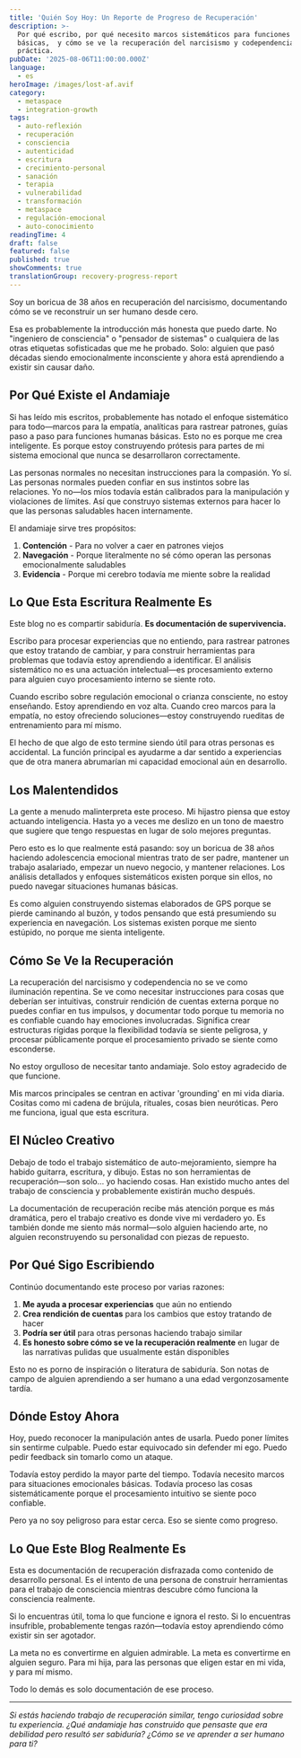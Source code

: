 ```yaml
---
title: 'Quién Soy Hoy: Un Reporte de Progreso de Recuperación'
description: >-
  Por qué escribo, por qué necesito marcos sistemáticos para funciones humanas
  básicas,  y cómo se ve la recuperación del narcisismo y codependencia en la
  práctica.
pubDate: '2025-08-06T11:00:00.000Z'
language:
  - es
heroImage: /images/lost-af.avif
category:
  - metaspace
  - integration-growth
tags:
  - auto-reflexión
  - recuperación
  - consciencia
  - autenticidad
  - escritura
  - crecimiento-personal
  - sanación
  - terapia
  - vulnerabilidad
  - transformación
  - metaspace
  - regulación-emocional
  - auto-conocimiento
readingTime: 4
draft: false
featured: false
published: true
showComments: true
translationGroup: recovery-progress-report
---
```


Soy un boricua de 38 años en recuperación del narcisismo, documentando cómo se ve reconstruir un ser humano desde cero.

Esa es probablemente la introducción más honesta que puedo darte. No "ingeniero de consciencia" o "pensador de sistemas" o cualquiera de las otras etiquetas sofisticadas que me he probado. Solo: alguien que pasó décadas siendo emocionalmente inconsciente y ahora está aprendiendo a existir sin causar daño.

## Por Qué Existe el Andamiaje

Si has leído mis escritos, probablemente has notado el enfoque sistemático para todo—marcos para la empatía, analíticas para rastrear patrones, guías paso a paso para funciones humanas básicas. Esto no es porque me crea inteligente. Es porque estoy construyendo prótesis para partes de mi sistema emocional que nunca se desarrollaron correctamente.

Las personas normales no necesitan instrucciones para la compasión. Yo sí. Las personas normales pueden confiar en sus instintos sobre las relaciones. Yo no—los míos todavía están calibrados para la manipulación y violaciones de límites. Así que construyo sistemas externos para hacer lo que las personas saludables hacen internamente.

El andamiaje sirve tres propósitos:

1. **Contención** - Para no volver a caer en patrones viejos
2. **Navegación** - Porque literalmente no sé cómo operan las personas emocionalmente saludables
3. **Evidencia** - Porque mi cerebro todavía me miente sobre la realidad

## Lo Que Esta Escritura Realmente Es

Este blog no es compartir sabiduría. **Es documentación de supervivencia.**

Escribo para procesar experiencias que no entiendo, para rastrear patrones que estoy tratando de cambiar, y para construir herramientas para problemas que todavía estoy aprendiendo a identificar. El análisis sistemático no es una actuación intelectual—es procesamiento externo para alguien cuyo procesamiento interno se siente roto.

Cuando escribo sobre regulación emocional o crianza consciente, no estoy enseñando. Estoy aprendiendo en voz alta. Cuando creo marcos para la empatía, no estoy ofreciendo soluciones—estoy construyendo rueditas de entrenamiento para mí mismo.

El hecho de que algo de esto termine siendo útil para otras personas es accidental. La función principal es ayudarme a dar sentido a experiencias que de otra manera abrumarían mi capacidad emocional aún en desarrollo.

## Los Malentendidos

La gente a menudo malinterpreta este proceso. Mi hijastro piensa que estoy actuando inteligencia. Hasta yo a veces me deslizo en un tono de maestro que sugiere que tengo respuestas en lugar de solo mejores preguntas.

Pero esto es lo que realmente está pasando: soy un boricua de 38 años haciendo adolescencia emocional mientras trato de ser padre, mantener un trabajo asalariado, empezar un nuevo negocio, y mantener relaciones. Los análisis detallados y enfoques sistemáticos existen porque sin ellos, no puedo navegar situaciones humanas básicas.

Es como alguien construyendo sistemas elaborados de GPS porque se pierde caminando al buzón, y todos pensando que está presumiendo su experiencia en navegación. Los sistemas existen porque me siento estúpido, no porque me sienta inteligente.

## Cómo Se Ve la Recuperación

La recuperación del narcisismo y codependencia no se ve como iluminación repentina. Se ve como necesitar instrucciones para cosas que deberían ser intuitivas, construir rendición de cuentas externa porque no puedes confiar en tus impulsos, y documentar todo porque tu memoria no es confiable cuando hay emociones involucradas. Significa crear estructuras rígidas porque la flexibilidad todavía se siente peligrosa, y procesar públicamente porque el procesamiento privado se siente como esconderse.

No estoy orgulloso de necesitar tanto andamiaje. Solo estoy agradecido de que funcione.

Mis marcos principales se centran en activar 'grounding' en mi vida diaria. Cositas como mi cadena de brújula, rituales, cosas bien neuróticas. Pero me funciona, igual que esta escritura.

## El Núcleo Creativo

Debajo de todo el trabajo sistemático de auto-mejoramiento, siempre ha habido guitarra, escritura, y dibujo. Estas no son herramientas de recuperación—son solo... yo haciendo cosas. Han existido mucho antes del trabajo de consciencia y probablemente existirán mucho después.

La documentación de recuperación recibe más atención porque es más dramática, pero el trabajo creativo es donde vive mi verdadero yo. Es también donde me siento más normal—solo alguien haciendo arte, no alguien reconstruyendo su personalidad con piezas de repuesto.

## Por Qué Sigo Escribiendo

Continúo documentando este proceso por varias razones:

1. **Me ayuda a procesar experiencias** que aún no entiendo
2. **Crea rendición de cuentas** para los cambios que estoy tratando de hacer
3. **Podría ser útil** para otras personas haciendo trabajo similar
4. **Es honesto sobre cómo se ve la recuperación realmente** en lugar de las narrativas pulidas que usualmente están disponibles

Esto no es porno de inspiración o literatura de sabiduría. Son notas de campo de alguien aprendiendo a ser humano a una edad vergonzosamente tardía.

## Dónde Estoy Ahora

Hoy, puedo reconocer la manipulación antes de usarla. Puedo poner límites sin sentirme culpable. Puedo estar equivocado sin defender mi ego. Puedo pedir feedback sin tomarlo como un ataque.

Todavía estoy perdido la mayor parte del tiempo. Todavía necesito marcos para situaciones emocionales básicas. Todavía proceso las cosas sistemáticamente porque el procesamiento intuitivo se siente poco confiable.

Pero ya no soy peligroso para estar cerca. Eso se siente como progreso.

## Lo Que Este Blog Realmente Es

Esta es documentación de recuperación disfrazada como contenido de desarrollo personal. Es el intento de una persona de construir herramientas para el trabajo de consciencia mientras descubre cómo funciona la consciencia realmente.

Si lo encuentras útil, toma lo que funcione e ignora el resto. Si lo encuentras insufrible, probablemente tengas razón—todavía estoy aprendiendo cómo existir sin ser agotador.

La meta no es convertirme en alguien admirable. La meta es convertirme en alguien seguro. Para mi hija, para las personas que eligen estar en mi vida, y para mí mismo.

Todo lo demás es solo documentación de ese proceso.

---

_Si estás haciendo trabajo de recuperación similar, tengo curiosidad sobre tu experiencia. ¿Qué andamiaje has construido que pensaste que era debilidad pero resultó ser sabiduría? ¿Cómo se ve aprender a ser humano para ti?_
